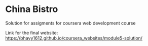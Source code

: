 # China Bistro
Solution for assigments for coursera web development course

Link for the final website:
https://bhavy1612.github.io/coursera_websites/module5-solution/
